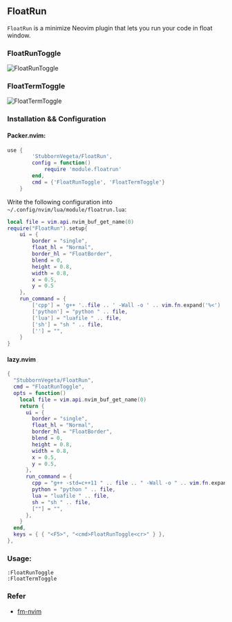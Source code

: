## FloatRun
`FloatRun` is a minimize Neovim plugin that lets you run your code in float window.

### FloatRunToggle
![FloatRunToggle](https://github.com/StubbornVegeta/screenshot/blob/master/FloatRunToggle.gif)

### FloatTermToggle
![FloatTermToggle](https://github.com/StubbornVegeta/screenshot/blob/master/FloatTermToggle.gif)

### Installation && Configuration
####  Packer.nvim:
```lua
use {
        'StubbornVegeta/FloatRun',
        config = function()
            require 'module.floatrun'
        end,
        cmd = {'FloatRunToggle', 'FloatTermToggle'}
    }
```

Write the following configuration into `~/.config/nvim/lua/module/floatrun.lua`:
```lua
local file = vim.api.nvim_buf_get_name(0)
require("FloatRun").setup{
    ui = {
        border = "single",
        float_hl = "Normal",
        border_hl = "FloatBorder",
        blend = 0,
        height = 0.8,
        width = 0.8,
        x = 0.5,
        y = 0.5
    },
    run_command = {
        ['cpp'] = 'g++ '..file .. ' -Wall -o ' .. vim.fn.expand('%<') .. ' && ./' .. vim.fn.expand('%<'),
        ['python'] = "python " .. file,
        ['lua'] = "luafile " .. file,
        ['sh'] = "sh " .. file,
        [''] = "",
    }
}
```

#### lazy.nvim

```lua
{
  "StubbornVegeta/FloatRun",
  cmd = "FloatRunToggle",
  opts = function()
    local file = vim.api.nvim_buf_get_name(0)
    return {
      ui = {
        border = "single",
        float_hl = "Normal",
        border_hl = "FloatBorder",
        blend = 0,
        height = 0.8,
        width = 0.8,
        x = 0.5,
        y = 0.5,
      },
      run_command = {
        cpp = "g++ -std=c++11 " .. file .. " -Wall -o " .. vim.fn.expand("%<") .. " && ./" .. vim.fn.expand("%<"),
        python = "python " .. file,
        lua = "luafile " .. file,
        sh = "sh " .. file,
        [""] = "",
      },
    }
  end,
  keys = { { "<F5>", "<cmd>FloatRunToggle<cr>" } },
},
```

### Usage:

```
:FloatRunToggle
:FloatTermToggle
```

### Refer
- [fm-nvim](https://github.com/is0n/fm-nvim/)
